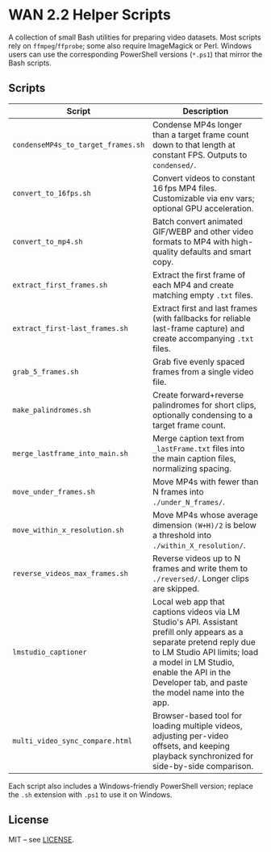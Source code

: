 # WAN 2.2 Helper Scripts

A collection of small Bash utilities for preparing video datasets. Most scripts
rely on `ffmpeg`/`ffprobe`; some also require ImageMagick or Perl. Windows users can use the corresponding PowerShell versions (`*.ps1`) that mirror the Bash scripts.

## Scripts

| Script | Description |
| --- | --- |
| `condenseMP4s_to_target_frames.sh` | Condense MP4s longer than a target frame count down to that length at constant FPS. Outputs to `condensed/`. |
| `convert_to_16fps.sh` | Convert videos to constant 16 fps MP4 files. Customizable via env vars; optional GPU acceleration. |
| `convert_to_mp4.sh` | Batch convert animated GIF/WEBP and other video formats to MP4 with high-quality defaults and smart copy. |
| `extract_first_frames.sh` | Extract the first frame of each MP4 and create matching empty `.txt` files. |
| `extract_first-last_frames.sh` | Extract first and last frames (with fallbacks for reliable last-frame capture) and create accompanying `.txt` files. |
| `grab_5_frames.sh` | Grab five evenly spaced frames from a single video file. |
| `make_palindromes.sh` | Create forward+reverse palindromes for short clips, optionally condensing to a target frame count. |
| `merge_lastframe_into_main.sh` | Merge caption text from `_lastFrame.txt` files into the main caption files, normalizing spacing. |
| `move_under_frames.sh` | Move MP4s with fewer than N frames into `./under_N_frames/`. |
| `move_within_x_resolution.sh` | Move MP4s whose average dimension `(W+H)/2` is below a threshold into `./within_X_resolution/`. |
| `reverse_videos_max_frames.sh` | Reverse videos up to N frames and write them to `./reversed/`. Longer clips are skipped. |
| `lmstudio_captioner` | Local web app that captions videos via LM Studio's API. Assistant prefill only appears as a separate pretend reply due to LM Studio API limits; load a model in LM Studio, enable the API in the Developer tab, and paste the model name into the app. |
| `multi_video_sync_compare.html` | Browser-based tool for loading multiple videos, adjusting per-video offsets, and keeping playback synchronized for side-by-side comparison. |

Each script also includes a Windows-friendly PowerShell version; replace the `.sh` extension with `.ps1` to use it on Windows.

## License

MIT – see [LICENSE](LICENSE).
